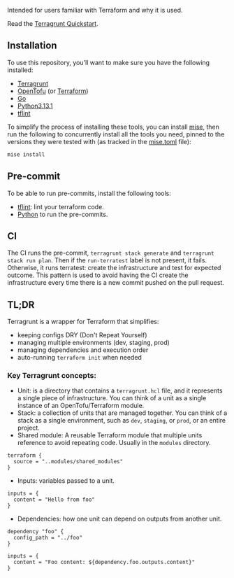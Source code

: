 Intended for users familiar with Terraform and why it is used.

Read the [Terragrunt Quickstart](https://terragrunt.gruntwork.io/docs/getting-started/quick-start/).

## Installation
To use this repository, you'll want to make sure you have the following installed:
- [Terragrunt](https://terragrunt.gruntwork.io/docs/getting-started/install/)
- [OpenTofu](https://opentofu.org/docs/intro/install/) (or [Terraform](https://developer.hashicorp.com/terraform/install))
- [Go]()
- [Python3.13.1]()
- [tflint]()

To simplify the process of installing these tools, you can install [mise](https://mise.jdx.dev/), then run the following to concurrently install all the tools you need, pinned to the versions they were tested with (as tracked in the [mise.toml](./mise.toml) file):
```bash
mise install
```

## Pre-commit
To be able to run pre-commits, install the following tools:
- [tflint](https://github.com/terraform-linters/tflint#installation): lint your terraform code.
- [Python](https://www.python.org/downloads/) to run the pre-commits.

## CI
The CI runs the pre-commit, `terragrunt stack generate` and `terragrunt stack run plan`.
Then if the `run-terratest` label is not present, it fails.
Otherwise, it runs terratest: create the infrastructure and test for expected outcome.
This pattern is used to avoid having the CI create the infrastructure every time there is a new commit pushed on the pull request.

## TL;DR
Terragrunt is a wrapper for Terraform that simplifies:
  - keeping configs DRY (Don't Repeat Yourself)
  - managing multiple environments (dev, staging, prod)
  - managing dependencies and execution order
  - auto-running `terraform init` when needed

### Key Terragrunt concepts:
  - Unit: is a directory that contains a `terragrunt.hcl` file, and it represents a single piece of infrastructure. You can think of a unit as a single instance of an OpenTofu/Terraform module.
  - Stack: a collection of units that are managed together. You can think of a stack as a single environment, such as `dev`, `staging`, or `prod`, or an entire project.
  - Shared module: A reusable Terraform module that multiple units reference to avoid repeating code. Usually in the `modules` directory.
  ```hcl
  terraform {
    source = "..modules/shared_modules"
  }
  ```
  - Inputs: variables passed to a unit.
  ```hcl
  inputs = {
    content = "Hello from foo"
  }
  ```
  - Dependencies: how one unit can depend on outputs from another unit.
  ```hcl
  dependency "foo" {
    config_path = "../foo"
  }
  
  inputs = {
    content = "Foo content: ${dependency.foo.outputs.content}"
  }
  ```
